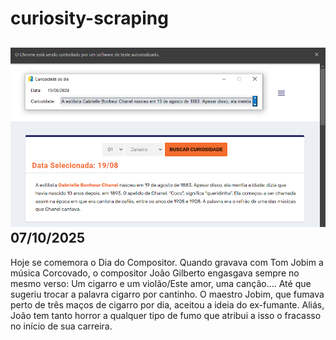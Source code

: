 # curiosity-scraping
![Budget](./execucao.png)
07/10/2025
-
Hoje se comemora o Dia do Compositor. Quando gravava com Tom Jobim a música Corcovado, o compositor João Gilberto engasgava sempre no mesmo verso: Um cigarro e um violão/Este amor, uma canção…. Até que sugeriu trocar a palavra cigarro por cantinho. O maestro Jobim, que fumava perto de três maços de cigarro por dia, aceitou a ideia do ex-fumante. Aliás, João tem tanto horror a qualquer tipo de fumo que atribui a isso o fracasso no início de sua carreira.
